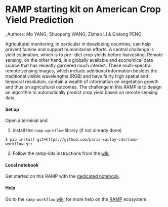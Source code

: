 # RAMP starting kit on American Crop Yield Prediction

_Authors: Mo YANG, Shuopeng WANG, Zizhao LI & Qixiang PENG

 Agricultural monitoring, in particular in developing countries, can help prevent famine and support humanitarian efforts. A central challenge is yield estimation, which is to pre- dict crop yields before harvesting. Remote sensing, on the other hand, is a globally available and economical data source that has recently garnered much interest. These multi-spectral remote sensing images, which include additional information besides the traditional visible wavelengths (RGB) and have fairly high spatial and temporal resolution, contain a wealth of information on vegetation growth and thus on agricultural outcomes.
 The challenge in this RAMP is to design an algorithm to automatically predict crop yield based on remote sensing data.

#### Set up

Open a terminal and

1. install the `ramp-workflow` library (if not already done)
  ```
  $ pip install git+https://github.com/paris-saclay-cds/ramp-workflow.git
  ```
  
2. Follow the ramp-kits instructions from the [wiki](https://github.com/paris-saclay-cds/ramp-workflow/wiki/Getting-started-with-a-ramp-kit)

#### Local notebook

Get started on this RAMP with the [dedicated notebook](mars_craters_starting_kit.ipynb).

#### Help
Go to the `ramp-workflow` [wiki](https://github.com/paris-saclay-cds/ramp-workflow/wiki) for more help on the [RAMP](http:www.ramp.studio) ecosystem.
